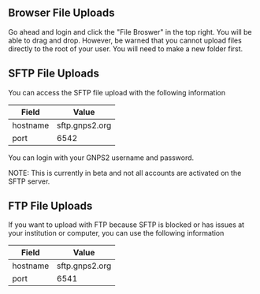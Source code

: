 
## Browser File Uploads

Go ahead and login and click the "File Broswer" in the top right. You will be able to drag and drop. However, be warned that you cannot upload files directly to the root of your user. You will need to make a new folder first. 

## SFTP File Uploads

You can access the SFTP file upload with the following information


| Field | Value | 
| ----- | ----- |
| hostname | sftp.gnps2.org |
| port | 6542 |

You can login with your GNPS2 username and password. 

NOTE: This is currently in beta and not all accounts are activated on the SFTP server. 

## FTP File Uploads

If you want to upload with FTP because SFTP is blocked or has issues at your institution or computer, you can use the following information

| Field | Value | 
| ----- | ----- |
| hostname | sftp.gnps2.org |
| port | 6541 |

